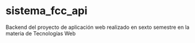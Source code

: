 # sistema_fcc_api
Backend del proyecto de aplicación web realizado en sexto semestre en la materia de Tecnologías Web
